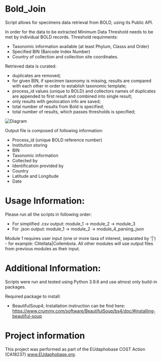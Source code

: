 # Bold_Join

Script allows for specimens data retrieval from BOLD, using its Public API.

In order for the data to be extracted Minimum Data Threshold needs to be met by individual BOLD records. Threshold requirments: 
- Taxonomic information available (at least Phylum, Classs and Order) 
- Specified BIN (Barcode Index Number) 
- Country of collection and collection site coordinates. 

Retrieved data is curated: 
- duplicates are removed;
- for given BIN, if specimen taxonomy is missing, results are compared with each other in order to establish taxonomic template;
- process_id values (unique to BOLD)  and collectors names of duplicates are appended to first result and combined into single result;
- only results with geolocation info are saved;
- total number of results from Bold is specified;
- total number of results, which passes thresholds is specified;

![Diagram](https://user-images.githubusercontent.com/69317662/134813923-50f61eb4-a351-4c23-9984-3593a09bf8ce.jpg)




Output file is composed of following information: 
- Process_id (unique BOLD reference number)
- Institution storing
- BIN
- Taxonomic information
- Collected by
- Identification provided by
- Country
- Latitude and Longitude 
- Date


# Usage Information:
Please run all the scripts in following order: 
  - For simplified .csv output: module_1 -> module_2 -> module_3
  - For .json output: module_1 -> module_2 -> module_4_parsing_json

Module 1 requires user input (one or more taxa of interest, separated by '|') - for example: Clitellata|Collembola.
All other modules will use output files from previous modules as their input. 

# Additional Information:
Scripts were run and tested using Python 3.9.6 and use almost only build-in packages.

Required package to install:
- BeautifulSoup4; Installation instruction can be find here: https://www.crummy.com/software/BeautifulSoup/bs4/doc/#installing-beautiful-soup

# Project information 
This project was performed as part of the EUdaphobase COST Action (CA18237) www.EUdaphobase.org.
